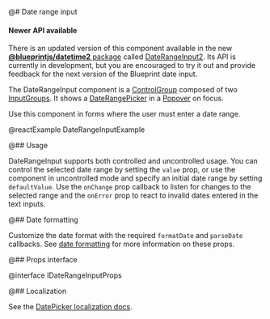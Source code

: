 @# Date range input

<div class="@ns-callout @ns-intent-success @ns-icon-star">
    <h4 class="@ns-heading">Newer API available</h4>

There is an updated version of this component available in the new
[__@blueprintjs/datetime2__ package](#datetime2) called
[DateRangeInput2](#datetime2/date-range-input2). Its API is currently in development,
but you are encouraged to try it out and provide feedback for the next
version of the Blueprint date input.

</div>

The DateRangeInput component is a [ControlGroup](#core/components/control-group) composed
of two [InputGroups](#core/components/text-inputs.input-group). It shows a
[DateRangePicker](#datetime/daterangepicker) in a [Popover](#core/components/popover) on focus.

Use this component in forms where the user must enter a date range.

@reactExample DateRangeInputExample

@## Usage

DateRangeInput supports both controlled and uncontrolled usage. You can control
the selected date range by setting the `value` prop, or use the component in
uncontrolled mode and specify an initial date range by setting `defaultValue`.
Use the `onChange` prop callback to listen for changes to the selected range and
the `onError` prop to react to invalid dates entered in the text inputs.

@## Date formatting

Customize the date format with the required `formatDate` and `parseDate`
callbacks. See [date formatting](#datetime/dateinput.date-formatting) for more
information on these props.

@## Props interface

@interface IDateRangeInputProps

@## Localization

See the [DatePicker localization docs](#datetime/datepicker.localization).
